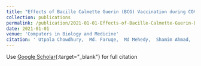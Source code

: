 ```yaml
---
title: "Effects of Bacille Calmette Guerin (BCG) Vaccination during COVID-19 Infection"
collection: publications
permalink: /publication/2021-01-01-Effects-of-Bacille-Calmette-Guerin-BCG-Vaccination-during-COVID-19-Infection
date: 2021-01-01
venue: 'Computers in Biology and Medicine'
citation: ' Utpala Chowdhury,  Md. Faruqe,  Md Mehedy,  Shamim Ahmad,  M. Islam,  AKM Azad,  Mohammad Moni, &quot;Effects of Bacille Calmette Guerin (BCG) Vaccination during COVID-19 Infection.&quot; Computers in Biology and Medicine, 2021.'
---
```

Use [Google Scholar](https://scholar.google.com/scholar?q=Effects+of+Bacille+Calmette+Guerin+(BCG)+Vaccination+during+COVID+19+Infection){:target="_blank"} for full citation